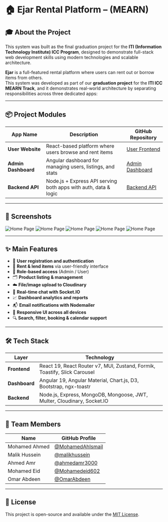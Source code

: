 # 🏠 Ejar Rental Platform – (MEARN)

## 🎓 About the Project

This system was built as the final graduation project for the **ITI (Information Technology Institute) ICC Program**, designed to demonstrate full-stack web development skills using modern technologies and scalable architecture.

**Ejar** is a full-featured rental platform where users can rent out or borrow items from others.  
This system was developed as part of our **graduation project** for the **ITI ICC MEARN Track**, and it demonstrates real-world architecture by separating responsibilities across three dedicated apps:

---

## 📦 Project Modules

| App Name           | Description                                                  | GitHub Repository                                              |
|--------------------|--------------------------------------------------------------|----------------------------------------------------------------|
| **User Website** | React-based platform where users browse and rent items         | [User Frontend](https://github.com/MohamedAhIsmail/ejar-rental-platform-react) |
| **Admin Dashboard**  | Angular dashboard for managing users, listings, and stats      | [Admin Dashboard](https://github.com/MohamedAhIsmail/ejar-rental-dashboard-angular)          |
| **Backend API**      | Node.js + Express API serving both apps with auth, data & logic | [Backend API](https://github.com/MohamedAhIsmail/ejar-rental-platform-node)               |


---

## 📸 Screenshots

  ![Home Page](screenshots/1.png)
  ![Home Page](screenshots/2.png)
  ![Home Page](screenshots/3.png)
  ![Home Page](screenshots/4.png)
  ![Home Page](screenshots/5.png)

---

## ✨ Main Features

- 🧾 **User registration and authentication**
- 🛒 **Rent & lend items** via user-friendly interface
- 🔐 **Role-based access** (Admin / User)
- 🗂 **Product listing & management**
- ☁️ **File/image upload to Cloudinary**
- 💬 **Real-time chat with Socket.IO**
- 📈 **Dashboard analytics and reports**
- 📬 **Email notifications with Nodemailer**
- 📱 **Responsive UI across all devices**
- 🔍 **Search, filter, booking & calendar support**

---

## 🛠 Tech Stack

| Layer         | Technology                                                                  |
|---------------|-----------------------------------------------------------------------------|
| **Frontend**  | React 19, React Router v7, MUI, Zustand, Formik, Toastify, Slick Carousel   |
| **Dashboard** | Angular 19, Angular Material, Chart.js, D3, Bootstrap, ngx-toastr           |
| **Backend**   | Node.js, Express, MongoDB, Mongoose, JWT, Multer, Cloudinary, Socket.IO     |

---

## 👥 Team Members

| Name          | GitHub Profile                                         |
| ------------- | ------------------------------------------------------ |
| Mohamed Ahmed | [@MohamedAhIsmail](https://github.com/MohamedAhIsmail) |
| Malik Hussein | [@malikhussein](https://github.com/malikhussein)       |
| Ahmed Amr     | [@ahmedamr3000](https://github.com/ahmedamr3000)       |
| Mohamed Eid   | [@Mohamedeid602](https://github.com/Mohamedeid602)     |
| Omar Abdeen   | [@OmarAbdeen](https://github.com/Test0-VC)             |

---

## 📄 License

This project is open-source and available under the [MIT License](LICENSE).
